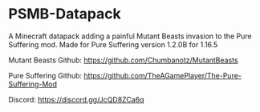 # PSMB-Datapack
A Minecraft datapack adding a painful Mutant Beasts invasion to the Pure Suffering mod.
Made for Pure Suffering version 1.2.0B for 1.16.5

Mutant Beasts Github: https://github.com/Chumbanotz/MutantBeasts

Pure Suffering Github: https://github.com/TheAGamePlayer/The-Pure-Suffering-Mod

Discord: https://discord.gg/JcQD8ZCa6q
